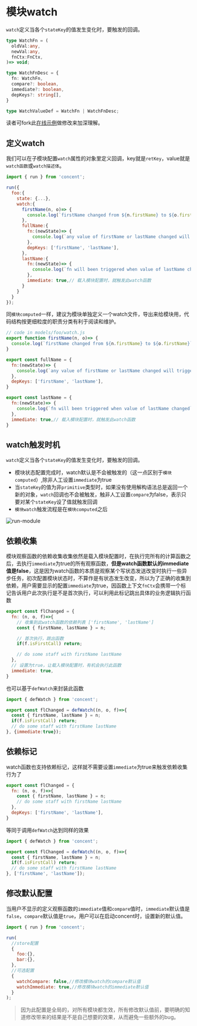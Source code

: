 # 模块watch
`watch`定义当各个`stateKey`的值发生变化时，要触发的回调。
```ts
type WatchFn = (
  oldVal:any,
  newVal:any, 
  fnCtx:FnCtx,
)=> void;

type WatchFnDesc = {
  fn: WatchFn,
  compare?: boolean,
  immediate?: boolean,
  depKeys?: string[],
}

type WatchValueDef = WatchFn | WatchFnDesc;
```
读者可fork此[在线示例](https://stackblitz.com/edit/hook-setup?file=CounterSetupComputedWatch.js)做修改来加深理解。

## 定义watch
我们可以在子模块配置`watch`属性的对象里定义回调，key就是`retKey`，value就是`watch函数`或`watch描述体`。
```js
import { run } from 'concent';

run({
  foo:{
    state: {...},
    watch:{
      firstName(n, o)=> { 
        console.log(`firstName changed from ${n.firstName} to ${o.firstName}`);
      },
      fullName:{
        fn:(newState)=> {
          console.log(`any value of firstName or lastName changed will trigger this`);
        },
        depKeys: ['firstName', 'lastName'],
      },
      lastName:{
        fn:(newState)=> {
          console.log(`fn will been triggered when value of lastName changed`);
        },
        immediate: true,// 载入模块配置时，就触发此watch函数
      }
    }
  }
});
```

同`模块computed`一样，建议为模块单独定义一个watch文件，导出来给模块用，代码结构按更细粒度的职责分类有利于阅读和维护。
```js
// code in models/foo/watch.js
export function firstName(n, o)=> { 
  console.log(`firstName changed from ${n.firstName} to ${o.firstName}`);
}

export const fullName = {
  fn:(newState)=> {
    console.log(`any value of firstName or lastName changed will trigger this`);
  },
  depKeys: ['firstName', 'lastName'],
}

export const lastName = {
  fn:(newState)=> {
    console.log(`fn will been triggered when value of lastName changed`);
  },
  immediate: true,// 载入模块配置时，就触发此watch函数
}
```

## watch触发时机
`watch`定义当各个`stateKey`的值发生变化时，要触发的回调。
- 模块状态配置完成时，watch默认是不会被触发的（这一点区别于`模块computed`）,除非人工设置`immediate`为true
- 当`stateKey`的值为非`primitive`类型时，如果没有使用解构语法总是返回一个新的对象，`watch`回调也不会被触发，触非人工设置`compare`为false，表示只要对某个`stateKey`设了值就触发回调
- `模块watch`触发流程是在`模块computed`之后

![run-module](/concent-doc/img/cc-run-module.png)

## 依赖收集
模块观察函数的依赖收集收集依然是载入模块配置时，在执行完所有的计算函数之后，去执行`immediate`为true的所有观察函数，**但是watch函数默认的immediate值是false**，这是因为watch函数的本质是观察某个写状态发送改变时执行一些异步任务，初次配置模块状态时，不算作是有状态发生改变，所以为了正确的收集到依赖，用户需要显示的配置`immediate`为true，因函数上下文`fnCtx`会携带一个标记告诉用户此次执行是不是首次执行，可以利用此标记跳出具体的业务逻辑执行函数

```js
export const flChanged = {
  fn: (n, o, f)=>{
    // 收集到此watch函数的依赖列表 ['firstName', 'lastName']
    const { firstName, lastName } = n;

    // 首次执行，跳出函数
    if(f.isFirstCall) return;

    // do some staff with firstName lastName
  },
  // 设置为true，让载入模块配置时，有机会执行此函数
  immediate: true,
}
```

也可以基于`defWatch`来封装此函数

```js
import { defWatch } from 'concent';

export const flChanged = defWatch((n, o, f)=>{
  const { firstName, lastName } = n;
  if(f.isFirstCall) return;
  // do some staff with firstName lastName
}, {immediate:true});
```

## 依赖标记   
watch函数也支持依赖标记，这样就不需要设置`immediate`为true来触发依赖收集行为了

```js
export const flChanged = {
  fn: (n, o, f)=>{
    const { firstName, lastName } = n;
    // do some staff with firstName lastName
  },
  depKeys: ['firstName', 'lastName'],
}
```

等同于调用`defWatch`达到同样的效果
```js
import { defWatch } from 'concent';

export const flChanged = defWatch((n, o, f)=>{
  const { firstName, lastName } = n;
  if(f.isFirstCall) return;
  // do some staff with firstName lastName
}, ['firstName', 'lastName']);
```

## 修改默认配置
当用户不显示的定义观察函数的`immediate`值和`compare`值时，`immediate`默认值是`false`，`compare`默认值是`true`，用户可以在启动concent时，设置新的默认值。

```js
import { run } from 'concent';

run(
  //store配置
  {
    foo:{},
    bar:{},
  },
  //可选配置
  {
    watchCompare: false,//修改模块watch的compare默认值
    watchImmediate: true,//修改模块watch的immediate默认值
  }
);
```

> 因为此配置是全局的，对所有模块都生效，所有修改默认值前，要明确的知道修改带来的结果是不是自己想要的效果，从而避免一些额外的bug。